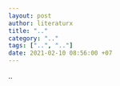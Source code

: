 ```yaml
---
layout: post
author: literaturx
title: ".."
category: ".."
tags: ["..", ".."]
date: 2021-02-10 08:56:00 +07
---
```


..